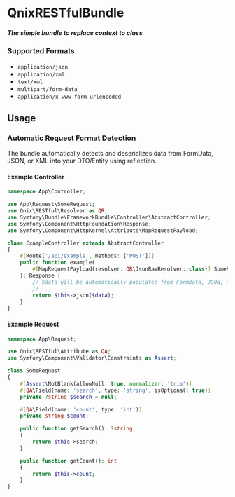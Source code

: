 QnixRESTfulBundle
======================

##### The simple bundle to replace context to class

### Supported Formats
- `application/json`
- `application/xml`
- `text/xml`
- `multipart/form-data`
- `application/x-www-form-urlencoded`


## Usage

### Automatic Request Format Detection

The bundle automatically detects and deserializes data from FormData, JSON, or XML into your DTO/Entity using reflection.

#### Example Controller
```php
namespace App\Controller;

use App\Request\SomeRequest;
use Qnix\RESTful\Resolver as QR;
use Symfony\Bundle\FrameworkBundle\Controller\AbstractController;
use Symfony\Component\HttpFoundation\Response;
use Symfony\Component\HttpKernel\Attribute\MapRequestPayload;

class ExampleController extends AbstractController
{
    #[Route('/api/example', methods: ['POST'])]
    public function example(
        #[MapRequestPayload(resolver: QR\JsonRawResolver::class)] SomeRequest $request
    ): Response {
        // $data will be automatically populated from FormData, JSON, or XML
        // ...
        return $this->json($data);
    }
}
```

#### Example Request
```php
namespace App\Request;

use Qnix\RESTful\Attribute as QA;
use Symfony\Component\Validator\Constraints as Assert;

class SomeRequest
{
    #[Assert\NotBlank(allowNull: true, normalizer: 'trim')]
    #[QA\Field(name: 'search', type: 'string', isOptional: true)]
    private ?string $search = null;

    #[QA\Field(name: 'count', type: 'int')]
    private string $count;

    public function getSearch(): ?string
    {
        return $this->search;
    }

    public function getCount(): int
    {
        return $this->count;
    }
}
```
